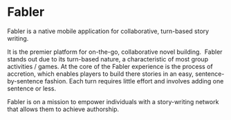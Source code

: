 # Fabler

Fabler is a native mobile application for collaborative, turn-based story writing. 

It is the premier platform for on-the-go, collaborative novel building. 
 Fabler stands out due to its turn-based nature, a characteristic of most group activities / games. At the core of the Fabler experience is the process of accretion, which enables players to build there stories in an easy, sentence-by-sentence fashion. Each turn requires little effort and involves adding one sentence or less.

Fabler is on a mission to empower individuals with a story-writing network that allows them to achieve authorship.
